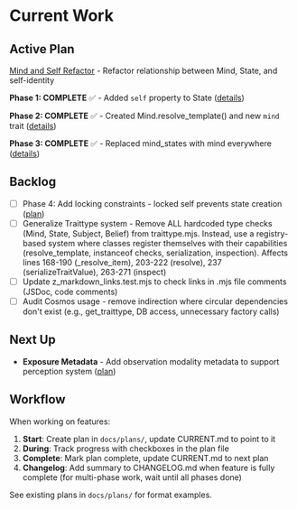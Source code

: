 # Current Work

## Active Plan

[Mind and Self Refactor](docs/plans/mind-self-refactor.md) - Refactor relationship between Mind, State, and self-identity

**Phase 1: COMPLETE** ✅ - Added `self` property to State ([details](docs/plans/archive/mind-self-refactor-phase1.md))

**Phase 2: COMPLETE** ✅ - Created Mind.resolve_template() and new `mind` trait ([details](docs/plans/archive/mind-self-refactor-phase2.md))

**Phase 3: COMPLETE** ✅ - Replaced mind_states with mind everywhere ([details](docs/plans/archive/mind-self-refactor-phase3.md))

## Backlog
- [ ] Phase 4: Add locking constraints - locked self prevents state creation ([plan](docs/plans/mind-self-refactor.md))
- [ ] Generalize Traittype system - Remove ALL hardcoded type checks (Mind, State, Subject, Belief) from traittype.mjs. Instead, use a registry-based system where classes register themselves with their capabilities (resolve_template, instanceof checks, serialization, inspection). Affects lines 168-190 (_resolve_item), 203-222 (resolve), 237 (serializeTraitValue), 263-271 (inspect)
- [ ] Update z_markdown_links.test.mjs to check links in .mjs file comments (JSDoc, code comments)
- [ ] Audit Cosmos usage - remove indirection where circular dependencies don't exist (e.g., get_traittype, DB access, unnecessary factory calls)

## Next Up

- **Exposure Metadata** - Add observation modality metadata to support perception system ([plan](docs/plans/exposure-metadata.md))

## Workflow

When working on features:

1. **Start**: Create plan in `docs/plans/`, update CURRENT.md to point to it
2. **During**: Track progress with checkboxes in the plan file
3. **Complete**: Mark plan complete, update CURRENT.md to next plan
4. **Changelog**: Add summary to CHANGELOG.md when feature is fully complete (for multi-phase work, wait until all phases done)

See existing plans in `docs/plans/` for format examples.

